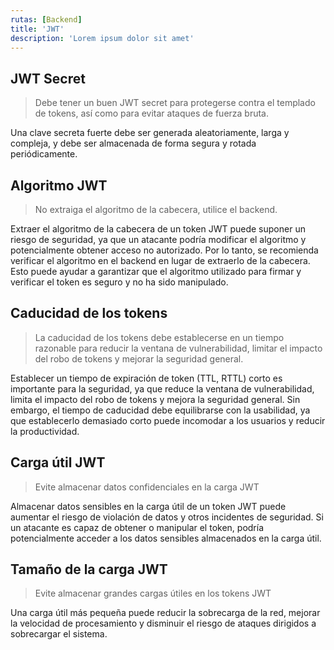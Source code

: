 ```yaml
---
rutas: [Backend]
title: 'JWT'
description: 'Lorem ipsum dolor sit amet'
---
```


## JWT Secret
> Debe tener un buen JWT secret para protegerse contra el templado de tokens, así como para evitar ataques de fuerza bruta.

Una clave secreta fuerte debe ser generada aleatoriamente, larga y compleja, y debe ser almacenada de forma segura y rotada periódicamente.

## Algoritmo JWT
> No extraiga el algoritmo de la cabecera, utilice el backend.

Extraer el algoritmo de la cabecera de un token JWT puede suponer un riesgo de seguridad, ya que un atacante podría modificar el algoritmo y potencialmente obtener acceso no autorizado. Por lo tanto, se recomienda verificar el algoritmo en el backend en lugar de extraerlo de la cabecera. Esto puede ayudar a garantizar que el algoritmo utilizado para firmar y verificar el token es seguro y no ha sido manipulado.

## Caducidad de los tokens
> La caducidad de los tokens debe establecerse en un tiempo razonable para reducir la ventana de vulnerabilidad, limitar el impacto del robo de tokens y mejorar la seguridad general.

Establecer un tiempo de expiración de token (TTL, RTTL) corto es importante para la seguridad, ya que reduce la ventana de vulnerabilidad, limita el impacto del robo de tokens y mejora la seguridad general. Sin embargo, el tiempo de caducidad debe equilibrarse con la usabilidad, ya que establecerlo demasiado corto puede incomodar a los usuarios y reducir la productividad.

## Carga útil JWT
> Evite almacenar datos confidenciales en la carga JWT

Almacenar datos sensibles en la carga útil de un token JWT puede aumentar el riesgo de violación de datos y otros incidentes de seguridad. Si un atacante es capaz de obtener o manipular el token, podría potencialmente acceder a los datos sensibles almacenados en la carga útil.

## Tamaño de la carga JWT
> Evite almacenar grandes cargas útiles en los tokens JWT

Una carga útil más pequeña puede reducir la sobrecarga de la red, mejorar la velocidad de procesamiento y disminuir el riesgo de ataques dirigidos a sobrecargar el sistema.